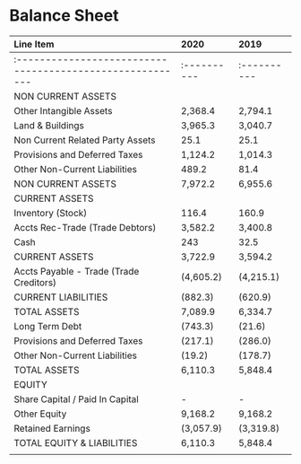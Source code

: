 # Balance Sheet

| Line Item                                                 | 2020        | 2019        |
|:----------------------------------------------------------|:------------|:------------|
| :-------------------------------------------------------- | :---------- | :---------- |
| NON CURRENT ASSETS                                        |             |             |
| Other Intangible Assets                                   | 2,368.4     | 2,794.1     |
| Land & Buildings                                          | 3,965.3     | 3,040.7     |
| Non Current Related Party Assets                          | 25.1        | 25.1        |
| Provisions and Deferred Taxes                             | 1,124.2     | 1,014.3     |
| Other Non-Current Liabilities                             | 489.2       | 81.4        |
| NON CURRENT ASSETS                                        | 7,972.2     | 6,955.6     |
| CURRENT ASSETS                                            |             |             |
| Inventory (Stock)                                         | 116.4       | 160.9       |
| Accts Rec-Trade (Trade Debtors)                           | 3,582.2     | 3,400.8     |
| Cash                                                      | 243         | 32.5        |
| CURRENT ASSETS                                            | 3,722.9     | 3,594.2     |
| Accts Payable - Trade (Trade Creditors)                   | (4,605.2)   | (4,215.1)   |
| CURRENT LIABILITIES                                       | (882.3)     | (620.9)     |
| TOTAL ASSETS                                              | 7,089.9     | 6,334.7     |
| Long Term Debt                                            | (743.3)     | (21.6)      |
| Provisions and Deferred Taxes                             | (217.1)     | (286.0)     |
| Other Non-Current Liabilities                             | (19.2)      | (178.7)     |
| TOTAL ASSETS                                              | 6,110.3     | 5,848.4     |
| EQUITY                                                    |             |             |
| Share Capital / Paid In Capital                           | -           | -           |
| Other Equity                                              | 9,168.2     | 9,168.2     |
| Retained Earnings                                         | (3,057.9)   | (3,319.8)   |
| TOTAL EQUITY & LIABILITIES                                | 6,110.3     | 5,848.4     |
|                                                           |             |             |